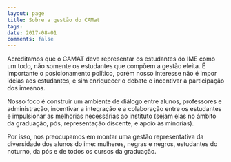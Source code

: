 ```yaml
---
layout: page
title: Sobre a gestão do CAMat
tags: 
date: 2017-08-01
comments: false
---
```

Acreditamos que o CAMAT deve representar os estudantes do IME como um todo,
não somente os estudantes que compõem a gestão eleita. É importante o posicionamento 
político, porém nosso interesse não é impor ideias aos estudantes, e sim enriquecer 
o debate e incentivar a participação dos imeanos.

Nosso foco é construir um ambiente de diálogo entre alunos, professores e administração,
incentivar a integração e a colaboração entre os estudantes e impulsionar as melhorias 
necessárias ao instituto (sejam elas no âmbito da graduação, pós, representação discente,
e apoio às minorias). 

Por isso, nos preocupamos em montar uma gestão representativa da diversidade dos alunos 
do ime: mulheres, negras e negros, estudantes do noturno, da pós e de todos os cursos da graduação.
